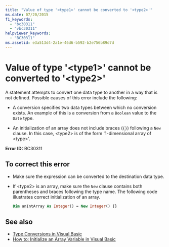 ```yaml
---
title: "Value of type '<type1>' cannot be converted to '<type2>'"
ms.date: 07/20/2015
f1_keywords:
  - "bc30311"
  - "vbc30311"
helpviewer_keywords:
  - "BC30311"
ms.assetid: e3a513d4-2a1e-46d6-b592-b2e756b89d7d
---
```

# Value of type '\<type1>' cannot be converted to '\<type2>'

A statement attempts to convert one data type to another in a way that is not defined. Possible causes of this error include the following:

- A conversion specifies two data types between which no conversion exists. An example of this is a conversion from a `Boolean` value to the `Date` type.

- An initialization of an array does not include braces (`{}`) following a `New` clause. In this case, \<type2> is of the form '1-dimensional array of \<type>'.

**Error ID:** BC30311

## To correct this error

- Make sure the expression can be converted to the destination data type.

- If \<type2> is an array, make sure the `New` clause contains both parentheses and braces following the type name. The following code illustrates correct initialization of an array.

  ```vb
  Dim anIntArray As Integer() = New Integer() {}
  ```

## See also

- [Type Conversions in Visual Basic](../../visual-basic/programming-guide/language-features/data-types/type-conversions.md)
- [How to: Initialize an Array Variable in Visual Basic](../../visual-basic/programming-guide/language-features/arrays/how-to-initialize-an-array-variable.md)
